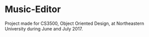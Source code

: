 # Music-Editor
Project made for CS3500, Object Oriented Design, at Northeastern University during June and July 2017.
